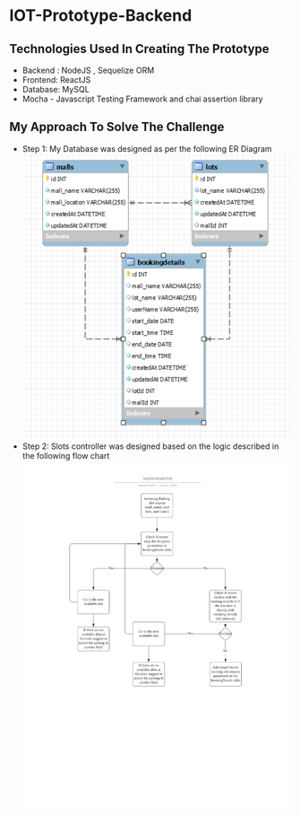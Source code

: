 # IOT-Prototype-Backend

## Technologies Used In Creating The Prototype
- Backend :  NodeJS , Sequelize ORM
- Frontend:  ReactJS
- Database:  MySQL
- Mocha - Javascript Testing Framework and chai assertion library

## My Approach To Solve The Challenge
- Step 1: My Database was designed as per the following ER Diagram
![](/images/dbschema.PNG)
- Step 2: Slots controller was designed based on the logic described in the following flow chart
![](/images/surereserve.png)



